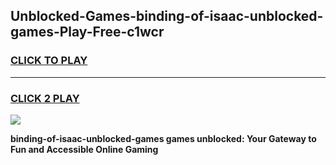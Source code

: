 
## Unblocked-Games-binding-of-isaac-unblocked-games-Play-Free-c1wcr
<h3>
<a href="https://premium76.site?title=binding-of-isaac-unblocked-games&ref=24M">CLICK TO PLAY</a></h3>
<hr>

<h3>
<a href="https://premium76.site?title=binding-of-isaac-unblocked-games&ref=24M">CLICK 2 PLAY</a>
  
</h3>

<a href="https://premium76.site?title=binding-of-isaac-unblocked-games&ref=24M"><img src="https://clearcache.store/games.png"></a>


**binding-of-isaac-unblocked-games games unblocked: Your Gateway to Fun and Accessible Online Gaming**
